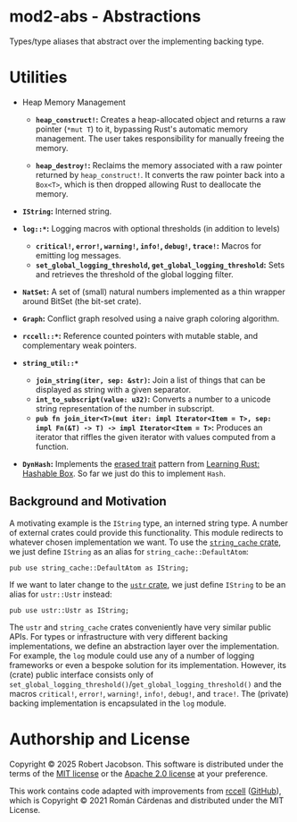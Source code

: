 # mod2-abs - Abstractions

Types/type aliases that abstract over the implementing backing type.

# Utilities

- Heap Memory Management
  - **`heap_construct!`:** Creates a heap-allocated object and returns a raw pointer (`*mut T`) to it, bypassing Rust's automatic memory management. The user takes responsibility for manually freeing the memory.

  - **`heap_destroy!`:** Reclaims the memory associated with a raw pointer returned by `heap_construct!`. It converts the raw pointer back into a `Box<T>`, which is then dropped allowing Rust to deallocate the memory.

- **`IString`:** Interned string.

- **`log::*`:** Logging macros with optional thresholds (in addition to levels)
  - **`critical!`, `error!`, `warning!`, `info!`, `debug!`, `trace!`:** Macros for emitting log messages.
  - **`set_global_logging_threshold`, `get_global_logging_threshold`:** Sets and retrieves the threshold of the global logging filter.

- **`NatSet`:** A set of (small) natural numbers implemented as a thin wrapper around BitSet (the bit-set crate).

- **`Graph`:** Conflict graph resolved using a naive graph coloring algorithm.

- **`rccell::*`:** Reference counted pointers with mutable stable, and complementary weak pointers.

- **`string_util::*`**
  - **`join_string(iter, sep: &str)`:** Join a list of things that can be displayed as string with a given separator.
  - **`int_to_subscript(value: u32)`:** Converts a number to a unicode string representation of the number in subscript.
  - **`pub fn join_iter<T>(mut iter: impl Iterator<Item = T>, sep: impl Fn(&T) -> T) -> impl Iterator<Item = T>`:** Produces an iterator that riffles the given iterator with values computed from a function.

- **`DynHash`:** Implements the [erased trait](https://quinedot.github.io/rust-learning/dyn-trait-erased.html) pattern
  from [Learning Rust: Hashable Box<dyn Trait>](https://quinedot.github.io/rust-learning/dyn-trait-hash.html). So far we just do this to implement `Hash`.


## Background and Motivation

A motivating example is the `IString` type, an interned string type. A number of external crates could provide this
functionality. This module redirects to whatever chosen implementation we want. To use the
[`string_cache` crate](https://crates.io/crates/string_cache), we just define `IString` as an alias for
`string_cache::DefaultAtom`:

```ignore
pub use string_cache::DefaultAtom as IString;
```

If we want to later change to the [`ustr` crate](https://crates.io/crates/ustr), we just define `IString` to be an
alias for `ustr::Ustr` instead:

```ignore
pub use ustr::Ustr as IString;
```

The `ustr` and `string_cache` crates conveniently have very similar public APIs. For types or infrastructure with very
different backing implementations, we define an abstraction layer over the implementation. For example, the `log`
module could use any of a number of logging frameworks or even a bespoke solution for its implementation. However, its
(crate) public interface consists only of `set_global_logging_threshold()`/`get_global_logging_threshold()` and the
macros `critical!`, `error!`, `warning!`, `info!`, `debug!`, and `trace!`. The (private) backing implementation is
encapsulated in the `log` module.

# Authorship and License


Copyright © 2025 Robert Jacobson. This software is distributed under the terms of the
[MIT license](LICENSE-MIT) or the [Apache 2.0 license](LICENSE-APACHE) at your preference.

This work contains code adapted with improvements from [rccell](https://crates.io/crates/rccell)
([GitHub](https://github.com/romancardenas/rccell)), which is Copyright © 2021 Román Cárdenas and distributed
under the MIT License.
